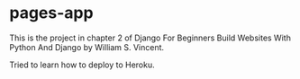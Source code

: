 # pages-app


This is the project in chapter 2 of Django For Beginners Build Websites With Python And Django by William S. Vincent.

Tried to learn how to deploy to Heroku.